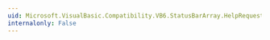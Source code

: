 ```yaml
---
uid: Microsoft.VisualBasic.Compatibility.VB6.StatusBarArray.HelpRequested
internalonly: False
---
```

